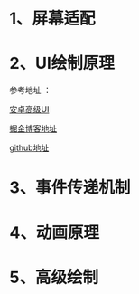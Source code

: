 # 1、屏幕适配
# 2、UI绘制原理
参考地址 ：

[安卓高级UI](https://www.wanandroid.com/blog/show/2545)

[掘金博客地址](https://juejin.im/user/5c3033ef51882524ec3a88ba/posts)

[github地址](https://github.com/zincPower/UI2018)
# 3、事件传递机制
# 4、动画原理
# 5、高级绘制
